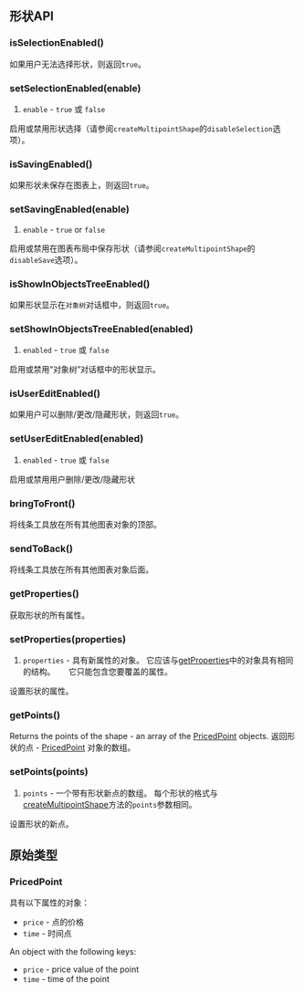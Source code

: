 ## 形状API

### isSelectionEnabled()

如果用户无法选择形状，则返回`true`。

### setSelectionEnabled(enable)

1. `enable` - `true` 或 `false`

启用或禁用形状选择（请参阅`createMultipointShape`的`disableSelection`选项）。

### isSavingEnabled()

如果形状未保存在图表上，则返回`true`。

### setSavingEnabled(enable)

1. `enable` - `true` or `false`

启用或禁用在图表布局中保存形状（请参阅`createMultipointShape`的`disableSave`选项）。

### isShowInObjectsTreeEnabled()

如果形状显示在`对象树`对话框中，则返回`true`。

### setShowInObjectsTreeEnabled(enabled)

1. `enabled` - `true` 或 `false`

启用或禁用“对象树”对话框中的形状显示。

### isUserEditEnabled()

如果用户可以删除/更改/隐藏形状，则返回`true`。

### setUserEditEnabled(enabled)

1. `enabled` - `true` 或 `false`

启用或禁用用户删除/更改/隐藏形状

### bringToFront()

将线条工具放在所有其他图表对象的顶部。

### sendToBack()

将线条工具放在所有其他图表对象后面。

### getProperties()

获取形状的所有属性。

### setProperties(properties)

1. `properties` - 具有新属性的对象。 它应该与[getProperties](#getproperties)中的对象具有相同的结构。
     它只能包含您要覆盖的属性。

设置形状的属性。

### getPoints()

Returns the points of the shape - an array of the [PricedPoint](#pricedpoint) objects.
返回形状的点 - [PricedPoint](#pricedpoint) 对象的数组。

### setPoints(points)

1. `points` - 一个带有形状新点的数组。 每个形状的格式与[createMultipointShape](Chart-Methods.md#createmultipointshapepoints-options)方法的`points`参数相同。

设置形状的新点。

## 原始类型

### PricedPoint

具有以下属性的对象：

* `price` - 点的价格
* `time` - 时间点

An object with the following keys:

* `price` - price value of the point
* `time` - time of the point
